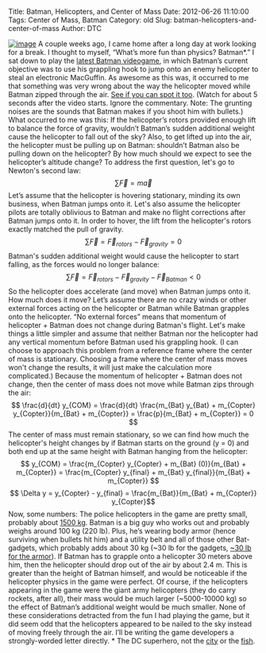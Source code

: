 Title: Batman, Helicopters, and Center of Mass
Date: 2012-06-26 11:10:00
Tags: Center of Mass, Batman
Category: old
Slug: batman-helicopters-and-center-of-mass
Author: DTC


[![image](http://cdn.medialib.computerandvideogames.com/screens/screenshot_263713.jpg)](http://cdn.medialib.computerandvideogames.com/screens/screenshot_263713.jpg)
A couple weeks ago, I came home after a long day at work looking for a
break. I thought to myself, “What’s more fun than physics? Batman*.” I
sat down to play the [latest Batman
videogame](http://en.wikipedia.org/wiki/Arkham_City), in which Batman’s
current objective was to use his grappling hook to jump onto an enemy
helicopter to steal an electronic MacGuffin. As awesome as this was, it
occurred to me that something was very wrong about the way the
helicopter moved while Batman zipped through the air. [See if you can
spot it too](http://youtu.be/81qN-PHucqM?t=3m12s). (Watch for about 5
seconds after the video starts. Ignore the commentary. Note: The
grunting noises are the sounds that Batman makes if you shoot him with
bullets.) What occurred to me was this: If the helicopter’s rotors
provided enough lift to balance the force of gravity, wouldn’t Batman’s
sudden additional weight cause the helicopter to fall out of the sky?
Also, to get lifted up into the air, the helicopter must be pulling up
on Batman: shouldn’t Batman also be pulling down on the helicopter? By
how much should we expect to see the helicopter’s altitude change? To
address the first question, let's go to Newton's second law: $$ \sum
\vec{F} = m\vec{a} $$ Let’s assume that the helicopter is hovering
stationary, minding its own business, when Batman jumps onto it. Let's
also assume the helicopter pilots are totally oblivious to Batman and
make no flight corrections after Batman jumps onto it. In order to
hover, the lift from the helicopter's rotors exactly matched the pull of
gravity. $$ \sum \vec{F} = \vec{F}_{rotors} - \vec{F}_{gravity} =
0 $$ Batman's sudden additional weight would cause the helicopter to
start falling, as the forces would no longer balance: $$ \sum \vec{F}
= \vec{F}_{rotors} - \vec{F}_{gravity} - \vec{F}_{Batman} < 0 $$
So the helicopter does accelerate (and move) when Batman jumps onto it.
How much does it move? Let’s assume there are no crazy winds or other
external forces acting on the helicopter or Batman while Batman grapples
onto the helicopter. “No external forces” means that momentum of
helicopter + Batman does not change during Batman's flight. Let's make
things a little simpler and assume that neither Batman nor the
helicopter had any vertical momentum before Batman used his grappling
hook. (I can choose to approach this problem from a reference frame
where the center of mass is stationary. Choosing a frame where the
center of mass moves won't change the results, it will just make the
calculation more complicated.) Because the momentum of helicopter +
Batman does not change, then the center of mass does not move while
Batman zips through the air: $$ \frac{d}{dt} y_{COM} = \frac{d}{dt}
\frac{m_{Bat} y_{Bat} + m_{Copter} y_{Copter}}{m_{Bat} +
m_{Copter}} = \frac{p}{m_{Bat} + m_{Copter}} = 0 $$
The center of mass must remain stationary, so we can find how much the
helicopter's height changes by if Batman starts on the ground (y = 0)
and both end up at the same height with Batman hanging from the
helicopter: $$ y_{COM} = \frac{m_{Copter} y_{Copter} + m_{Bat}
(0)}{m_{Bat} + m_{Copter}} = \frac{m_{Copter} y_{final} + m_{Bat}
y_{final}}{m_{Bat} + m_{Copter}} $$ $$ \Delta y = y_{Copter} -
y_{final} = \frac{m_{Bat}}{m_{Bat} + m_{Copter}} y_{Copter}$$
Now, some numbers: The police helicopters in the game are pretty small,
probably about [1500 kg](http://en.wikipedia.org/wiki/Bell_206). Batman
is a big guy who works out and probably weighs around 100 kg (220 lb).
Plus, he’s wearing body armor (hence surviving when bullets hit him) and
a utility belt and all of those other Bat-gadgets, which probably adds
about 30 kg (\~30 lb for the gadgets, [\~30 lb for the
armor](http://www.nationaldefensemagazine.org/archive/2011/February/Pages/ManufacturersAnswerMilitary%E2%80%99sCalltoReduceBodyArmorWeight.aspx)).
If Batman has to grapple onto a helicopter 30 meters above him, then the
helicopter should drop out of the air by about 2.4 m. This is greater
than the height of Batman himself, and would be noticeable if the
helicopter physics in the game were perfect. Of course, if the
helicopters appearing in the game were the giant army helicopters (they
do carry rockets, after all), their mass would be much larger
(\~5000-10000 kg) so the effect of Batman’s additional weight would be
much smaller. None of these considerations detracted from the fun I had
playing the game, but it did seem odd that the helicopters appeared to
be nailed to the sky instead of moving freely through the air. I’ll be
writing the game developers a strongly-worded letter directly. * The DC
superhero, not the [city](http://en.wikipedia.org/wiki/Batman,_Turkey)
or the
[fish](http://www.newcritters.com/2007/01/23/the-batman-fish-otocinclus-batmani/).
